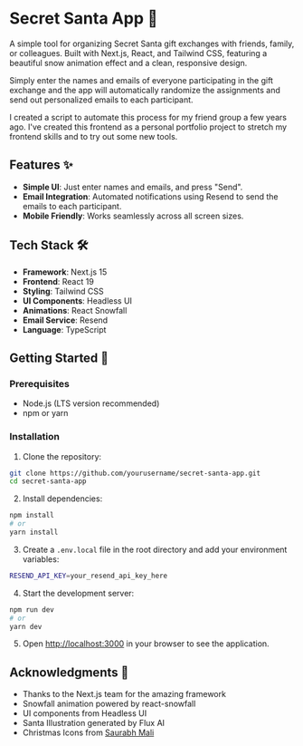# Secret Santa App 🎅

A simple tool for organizing Secret Santa gift exchanges with friends, family, or colleagues. Built with Next.js, React, and Tailwind CSS, featuring a beautiful snow animation effect and a clean, responsive design.

Simply enter the names and emails of everyone participating in the gift exchange and the app will automatically randomize the assignments and send out personalized emails to each participant.

I created a script to automate this process for my friend group a few years ago. I've created this frontend as a personal portfolio project to stretch my frontend skills and to try out some new tools. 

## Features ✨

- **Simple UI**: Just enter names and emails, and press "Send".
- **Email Integration**: Automated notifications using Resend to send the emails to each participant.
- **Mobile Friendly**: Works seamlessly across all screen sizes.

## Tech Stack 🛠️

- **Framework**: Next.js 15
- **Frontend**: React 19
- **Styling**: Tailwind CSS
- **UI Components**: Headless UI
- **Animations**: React Snowfall
- **Email Service**: Resend
- **Language**: TypeScript

## Getting Started 🚀

### Prerequisites

- Node.js (LTS version recommended)
- npm or yarn

### Installation

1. Clone the repository:
```bash
git clone https://github.com/yourusername/secret-santa-app.git
cd secret-santa-app
```

2. Install dependencies:
```bash
npm install
# or
yarn install
```

3. Create a `.env.local` file in the root directory and add your environment variables:
```bash
RESEND_API_KEY=your_resend_api_key_here
```

4. Start the development server:
```bash
npm run dev
# or
yarn dev
```

5. Open [http://localhost:3000](http://localhost:3000) in your browser to see the application.

## Acknowledgments 🙏

- Thanks to the Next.js team for the amazing framework
- Snowfall animation powered by react-snowfall
- UI components from Headless UI
- Santa Illustration generated by Flux AI
- Christmas Icons from [Saurabh Mali](dribbble.com/Saurabh_M) 
